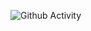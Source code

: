 ![Github Activity](https://github-readme-stats.vercel.app/api?username=malthesers&show_icons=true&count_private=true&theme=synthwave)
